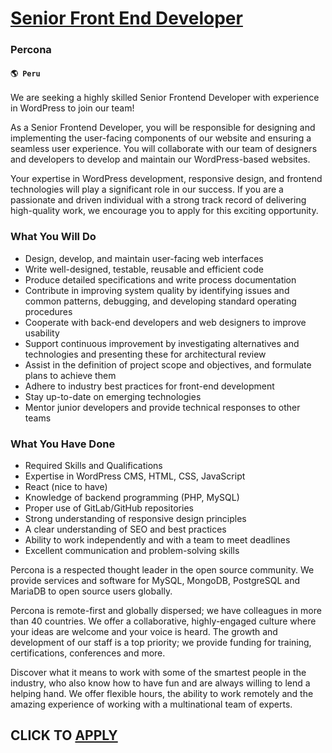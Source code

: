 # [Senior Front End Developer](https://www.remotewlb.com/apply/senior-front-end-developer-77517)  
### Percona  
#### `🌎 Peru`  

We are seeking a highly skilled Senior Frontend Developer with experience in WordPress to join our team!

As a Senior Frontend Developer, you will be responsible for designing and implementing the user-facing components of our website and ensuring a seamless user experience. You will collaborate with our team of designers and developers to develop and maintain our WordPress-based websites.

Your expertise in WordPress development, responsive design, and frontend technologies will play a significant role in our success. If you are a passionate and driven individual with a strong track record of delivering high-quality work, we encourage you to apply for this exciting opportunity.

### What You Will Do

  * Design, develop, and maintain user-facing web interfaces
  * Write well-designed, testable, reusable and efficient code
  * Produce detailed specifications and write process documentation
  * Contribute in improving system quality by identifying issues and common patterns, debugging, and developing standard operating procedures
  * Cooperate with back-end developers and web designers to improve usability
  * Support continuous improvement by investigating alternatives and technologies and presenting these for architectural review
  * Assist in the definition of project scope and objectives, and formulate plans to achieve them
  * Adhere to industry best practices for front-end development
  * Stay up-to-date on emerging technologies
  * Mentor junior developers and provide technical responses to other teams

### What You Have Done

  * Required Skills and Qualifications
  * Expertise in WordPress CMS, HTML, CSS, JavaScript
  * React (nice to have)
  * Knowledge of backend programming (PHP, MySQL)
  * Proper use of GitLab/GitHub repositories
  * Strong understanding of responsive design principles
  * A clear understanding of SEO and best practices
  * Ability to work independently and with a team to meet deadlines
  * Excellent communication and problem-solving skills

Percona is a respected thought leader in the open source community. We provide services and software for MySQL, MongoDB, PostgreSQL and MariaDB to open source users globally.

Percona is remote-first and globally dispersed; we have colleagues in more than 40 countries. We offer a collaborative, highly-engaged culture where your ideas are welcome and your voice is heard. The growth and development of our staff is a top priority; we provide funding for training, certifications, conferences and more.

Discover what it means to work with some of the smartest people in the industry, who also know how to have fun and are always willing to lend a helping hand. We offer flexible hours, the ability to work remotely and the amazing experience of working with a multinational team of experts.

  
## CLICK TO [APPLY](https://www.remotewlb.com/apply/senior-front-end-developer-77517)


